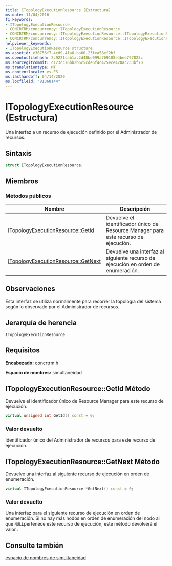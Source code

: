 ```yaml
---
title: ITopologyExecutionResource (Estructura)
ms.date: 11/04/2016
f1_keywords:
- ITopologyExecutionResource
- CONCRTRM/concurrency::ITopologyExecutionResource
- CONCRTRM/concurrency::ITopologyExecutionResource::ITopologyExecutionResource::GetId
- CONCRTRM/concurrency::ITopologyExecutionResource::ITopologyExecutionResource::GetNext
helpviewer_keywords:
- ITopologyExecutionResource structure
ms.assetid: e36756f7-4cd9-4fa6-ba60-23fea58ef2bf
ms.openlocfilehash: 2c9221cab1ac2d48bd099a769188e4bee797823c
ms.sourcegitcommit: c123cc76bb2b6c5cde6f4c425ece420ac733bf70
ms.translationtype: MT
ms.contentlocale: es-ES
ms.lasthandoff: 04/14/2020
ms.locfileid: "81368144"
---
```

# <a name="itopologyexecutionresource-structure"></a>ITopologyExecutionResource (Estructura)

Una interfaz a un recurso de ejecución definido por el Administrador de recursos.

## <a name="syntax"></a>Sintaxis

```cpp
struct ITopologyExecutionResource;
```

## <a name="members"></a>Miembros

### <a name="public-methods"></a>Métodos públicos

|Nombre|Descripción|
|----------|-----------------|
|[ITopologyExecutionResource::GetId](#getid)|Devuelve el identificador único de Resource Manager para este recurso de ejecución.|
|[ITopologyExecutionResource::GetNext](#getnext)|Devuelve una interfaz al siguiente recurso de ejecución en orden de enumeración.|

## <a name="remarks"></a>Observaciones

Esta interfaz se utiliza normalmente para recorrer la topología del sistema según lo observado por el Administrador de recursos.

## <a name="inheritance-hierarchy"></a>Jerarquía de herencia

`ITopologyExecutionResource`

## <a name="requirements"></a>Requisitos

**Encabezado:** concrtrm.h

**Espacio de nombres:** simultaneidad

## <a name="itopologyexecutionresourcegetid-method"></a><a name="getid"></a>ITopologyExecutionResource::GetId Método

Devuelve el identificador único de Resource Manager para este recurso de ejecución.

```cpp
virtual unsigned int GetId() const = 0;
```

### <a name="return-value"></a>Valor devuelto

Identificador único del Administrador de recursos para este recurso de ejecución.

## <a name="itopologyexecutionresourcegetnext-method"></a><a name="getnext"></a>ITopologyExecutionResource::GetNext Método

Devuelve una interfaz al siguiente recurso de ejecución en orden de enumeración.

```cpp
virtual ITopologyExecutionResource *GetNext() const = 0;
```

### <a name="return-value"></a>Valor devuelto

Una interfaz para el siguiente recurso de ejecución en orden de enumeración. Si no hay más nodos en orden de enumeración del nodo al que `NULL`pertenece este recurso de ejecución, este método devolverá el valor .

## <a name="see-also"></a>Consulte también

[espacio de nombres de simultaneidad](concurrency-namespace.md)
